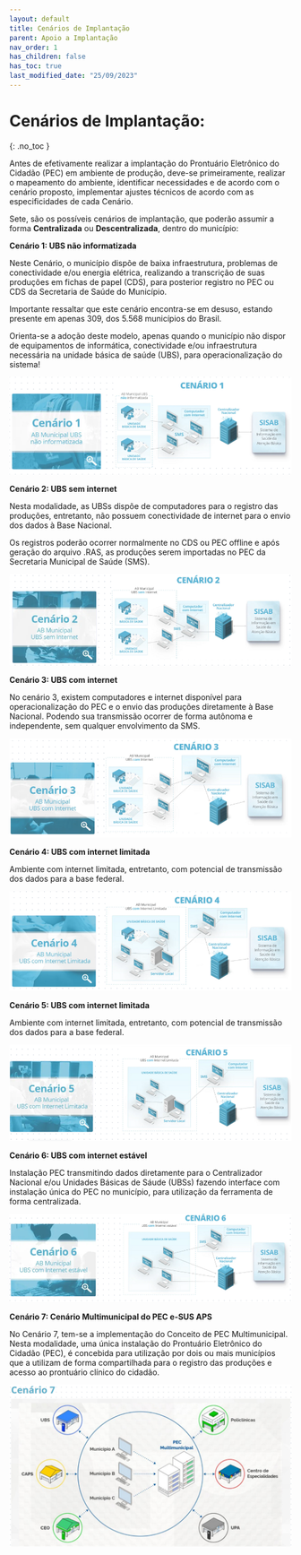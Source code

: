 ```yaml
---
layout: default
title: Cenários de Implantação
parent: Apoio a Implantação
nav_order: 1
has_children: false
has_toc: true
last_modified_date: "25/09/2023"
---
```


# Cenários de Implantação:
{: .no_toc }


Antes de efetivamente realizar a implantação do Prontuário Eletrônico do Cidadão (PEC) em ambiente de produção, deve-se primeiramente, realizar o mapeamento do ambiente, identificar necessidades e de acordo com o cenário proposto, implementar ajustes técnicos de acordo com as especificidades de cada Cenário.

Sete, são os possíveis cenários de implantação, que poderão assumir a forma **Centralizada** ou **Descentralizada**, dentro do município:

**Cenário 1: UBS não informatizada** 

Neste Cenário, o município dispõe de baixa infraestrutura, problemas de conectividade e/ou energia elétrica, realizando a transcrição de suas produções em fichas de papel (CDS), para posterior registro no PEC ou CDS da Secretaria de Saúde do Município.

Importante ressaltar que este cenário encontra-se em desuso, estando presente em apenas 309, dos 5.568 municípios do Brasil.

Orienta-se a adoção deste modelo, apenas quando o município não dispor de equipamentos de informática, conectividade e/ou infraestrutura necessária na unidade básica de saúde (UBS), para operacionalização do sistema!

![Alt ou título da imagem](media/cenario_01.png)

**Cenário 2: UBS sem internet** 

Nesta modalidade, as UBSs dispõe de computadores para o registro das produções, entretanto, não possuem conectividade de internet para o envio dos dados à Base Nacional. 

Os registros poderão ocorrer normalmente no CDS ou PEC offline e após geração do arquivo .RAS, as produções serem importadas no PEC da Secretaria Municipal de Saúde (SMS).

![Alt ou título da imagem](media/cenario_02.png)

**Cenário 3: UBS com internet** 

No cenário 3, existem computadores e internet disponível para operacionalização do PEC e o envio das produções diretamente à Base Nacional. Podendo sua transmissão ocorrer de forma autônoma e independente, sem qualquer envolvimento da SMS.

![Alt ou título da imagem](media/cenario_03.png)

**Cenário 4: UBS com internet limitada** 

Ambiente com internet limitada, entretanto, com potencial de transmissão dos dados para a base federal.

![Alt ou título da imagem](media/cenario_04.png)

**Cenário 5: UBS com internet limitada** 

Ambiente com internet limitada, entretanto, com potencial de transmissão dos dados para a base federal.

![Alt ou título da imagem](media/cenario_05.png)

**Cenário 6: UBS com internet estável** 

Instalação PEC transmitindo dados diretamente para o Centralizador Nacional e/ou Unidades Básicas de Sáude (UBSs) fazendo interface com instalação única do PEC no município, para utilização da ferramenta de forma centralizada.

![Alt ou título da imagem](media/cenario_06.png)

**Cenário 7: Cenário Multimunicipal do PEC e-SUS APS** 

No Cenário 7, tem-se a implementação do Conceito de PEC Multimunicipal. Nesta modalidade, uma única instalação do Prontuário Eletrônico do Cidadão (PEC), é concebida para utilização por dois ou mais municípios que a utilizam de forma compartilhada para o registro das produções e acesso ao prontuário clínico do cidadão.

![Alt ou título da imagem](media/cenario_07.png)


